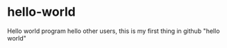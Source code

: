 # hello-world
Hello world program
hello other users, this is my first thing in github "hello world" 

